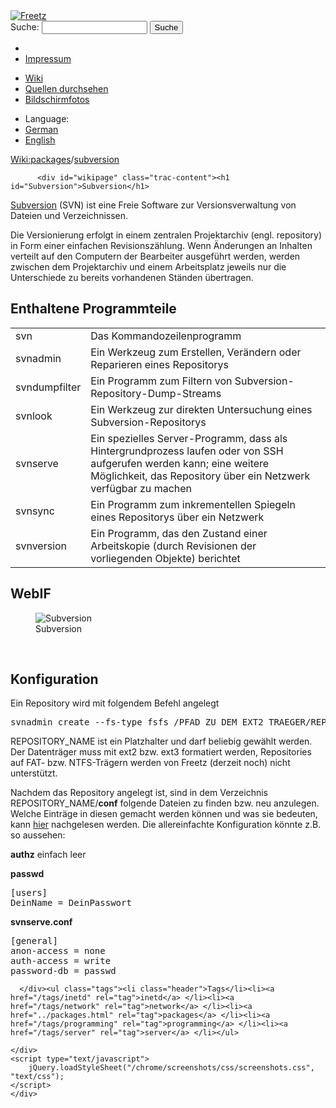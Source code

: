 <!DOCTYPE html PUBLIC "-//W3C//DTD XHTML 1.0 Strict//EN" "http://www.w3.org/TR/xhtml1/DTD/xhtml1-strict.dtd">
<html xmlns="http://www.w3.org/1999/xhtml">

  <head>
    <title>
      packages/subversion – Freetz
    </title>
      <meta http-equiv="Content-Type" content="text/html; charset=UTF-8" />
      <meta http-equiv="X-UA-Compatible" content="IE=edge" />
    <!--[if IE]><script type="text/javascript">
      if (/^#__msie303:/.test(window.location.hash))
        window.location.replace(window.location.hash.replace(/^#__msie303:/, '#'));
    </script><![endif]-->
        <link rel="search" href="/search" />
        <link rel="help" href="../TracGuide.html" />
        <link rel="alternate" href="subversion%3Fformat=txt" type="text/x-trac-wiki" title="Reiner Text" />
        <link rel="up" href="../packages.html" title="Übergeordnete Wiki-Seite anzeigen" />
        <link rel="start" href="/wiki" />
        <link rel="stylesheet" href="../../chrome/common/css/trac.css" type="text/css" /><link rel="stylesheet" href="../../chrome/common/css/wiki.css" type="text/css" /><link rel="stylesheet" href="../../chrome/wikiextras/css/phrases.css" type="text/css" /><link rel="stylesheet" href="../../chrome/wikiextras/css/boxes.css" type="text/css" /><link rel="stylesheet" href="../../chrome/wikiextras/css/boxes-300.css" type="text/css" /><link rel="stylesheet" href="../../chrome/wikiextras/css/boxes-narrow-toc.css" type="text/css" /><link rel="stylesheet" href="../../wikicss.css" type="text/css" /><link rel="stylesheet" href="../../chrome/tags/css/tractags.css" type="text/css" /><link rel="stylesheet" href="../../chrome/wikinegotiator/css/langmenu-ctxnav.css" type="text/css" />
        <link rel="shortcut icon" href="/favicon.ico" type="image/x-icon" />
        <link rel="icon" href="/favicon.ico" type="image/x-icon" />
      <link type="application/opensearchdescription+xml" rel="search" href="/search/opensearch" title="Freetz durchsuchen" />
      <script type="text/javascript" charset="utf-8" src="../../chrome/common/js/jquery.js"></script>
      <script type="text/javascript" charset="utf-8" src="../../chrome/common/js/babel.js"></script>
      <script type="text/javascript" charset="utf-8" src="../../chrome/common/js/messages/de.js"></script>
      <script type="text/javascript" charset="utf-8" src="../../chrome/common/js/trac.js"></script>
      <script type="text/javascript" charset="utf-8" src="../../chrome/common/js/search.js"></script>
      <script type="text/javascript" charset="utf-8" src="../../chrome/common/js/folding.js"></script>
    <script type="text/javascript">
      jQuery(document).ready(function($) {
        $("#content").find("h1,h2,h3,h4,h5,h6").addAnchor(_("Link to this section"));
        $("#content").find(".wikianchor").each(function() {
          $(this).addAnchor(babel.format(_("Link to #%(id)s"), {id: $(this).attr('id')}));
        });
        $(".foldable").enableFolding(true, true);
      });
    </script>
  </head>
  <body>
    <div id="banner">
      <div id="header">
        <a id="logo" href="/wiki"><img src="../../chrome/common/freetz_motd.png" alt="Freetz" /></a>
      </div>
      <form id="search" action="https://www.google.com/search" method="get" onsubmit="; this.elements.namedItem('q').value = this.elements.namedItem('oq').value + ' site:freetz.github.io'">
        <div>
          <label for="proj-search">Suche:</label>
          <input type="text" id="proj-search" name="oq" size="18" value="" />
          <input type="hidden" name="q" value="" />
          <input type="submit" value="Suche" />
        </div>
      </form>
      <div id="metanav" class="nav">
    <ul>
      <li class="first"><li class="last"><a href="../Impressum.html">Impressum</a></li>
    </ul>
  </div>
    </div>
    <div id="mainnav" class="nav">
    <ul>
      <li class="first active"><a href="/wiki">Wiki</a></li><li><a href="https://github.com/Freetz-NG/freetz-ng/commits/master">Quellen durchsehen</a></li><li class="last"><a href="/screenshots">Bildschirmfotos</a></li>
    </ul>
  </div>
    <div id="langmenu"><ul><li class="first"><span title="Select a language of wiki content">Language:</span></li><li class=" active"><a class="" href="subversion.html" title="displaying language (default)">German</a></li><li class=" last"><a class=" notexist" href="/wiki/packages/subversion.en" title="(not available)">English</a></li></ul></div><p /><div id="main">
      <div id="pagepath" class="noprint">
  <a class="pathentry first" title="Zeige WikiStart an" href="/wiki">Wiki:</a><a class="pathentry" href="../packages.html" title="Zeige packages an">packages</a><span class="pathentry sep">/</span><a class="pathentry" href="subversion.html" title="Zeige packages/subversion an">subversion</a>
</div>
    <div id="content" class="wiki">
      <div class="wikipage searchable">

          <div id="wikipage" class="trac-content"><h1 id="Subversion">Subversion</h1>
<p>
<a class="ext-link" href="http://subversion.tigris.org/"><span class="icon">​</span>Subversion</a> (SVN) ist eine Freie Software zur Versionsverwaltung von Dateien und Verzeichnissen.
</p>
<p>
Die Versionierung erfolgt in einem zentralen Projektarchiv (engl. repository) in Form einer einfachen Revisionszählung. Wenn Änderungen an Inhalten verteilt auf den Computern der Bearbeiter ausgeführt werden, werden zwischen dem Projektarchiv und einem Arbeitsplatz jeweils nur die Unterschiede zu bereits vorhandenen Ständen übertragen.
</p>
<h2 id="EnthalteneProgrammteile">Enthaltene Programmteile</h2>
<table class="wiki">
<tr><td> svn </td><td> Das Kommandozeilenprogramm
</td></tr><tr><td> svnadmin </td><td> Ein Werkzeug zum Erstellen, Verändern oder Reparieren eines Repositorys
</td></tr><tr><td> svndumpfilter </td><td> Ein Programm zum Filtern von Subversion-Repository-Dump-Streams
</td></tr><tr><td> svnlook </td><td> Ein Werkzeug zur direkten Untersuchung eines Subversion-Repositorys
</td></tr><tr><td> svnserve </td><td> Ein spezielles Server-Programm, dass als Hintergrundprozess laufen oder von SSH aufgerufen werden kann; eine weitere Möglichkeit, das Repository über ein Netzwerk verfügbar zu machen
</td></tr><tr><td> svnsync </td><td> Ein Programm zum inkrementellen Spiegeln eines Repositorys über ein Netzwerk
</td></tr><tr><td> svnversion </td><td> Ein Programm, das den Zustand einer Arbeitskopie (durch Revisionen der vorliegenden Objekte) berichtet
</td></tr></table>
<h2 id="WebIF">WebIF</h2>
<p>
<figure><img src="/freetz-ng/screenshots/117.png" alt="Subversion" /><figcaption>Subversion</figcaption></figure>
</p>
<br clear="all" />
<h2 id="Konfiguration">Konfiguration</h2>
<p>
Ein Repository wird mit folgendem Befehl angelegt
</p>
<pre class="wiki">svnadmin create --fs-type fsfs /PFAD_ZU_DEM_EXT2_TRAEGER/REPOSITORY_NAME
</pre><p>
REPOSITORY_NAME ist ein Platzhalter und darf beliebig gewählt werden. Der Datenträger muss mit ext2 bzw. ext3 formatiert werden, Repositories auf FAT- bzw. NTFS-Trägern werden von Freetz (derzeit noch) nicht unterstützt.
</p>
<p>
Nachdem das Repository angelegt ist, sind in dem Verzeichnis REPOSITORY_NAME/<strong>conf</strong> folgende Dateien zu finden bzw. neu anzulegen. Welche Einträge in diesen gemacht werden können und was sie bedeuten, kann <a class="ext-link" href="http://svnbook.red-bean.com/nightly/en/svn.serverconfig.svnserve.html"><span class="icon">​</span>hier</a> nachgelesen werden. Die allereinfachte Konfiguration könnte z.B. so aussehen:
</p>
<p>
<strong>authz</strong> einfach leer
</p>
<p>
<strong>passwd</strong>
</p>
<pre class="wiki">[users]
DeinName = DeinPasswort
</pre><p>
<strong>svnserve.conf</strong>
</p>
<pre class="wiki">[general]
anon-access = none
auth-access = write
password-db = passwd
</pre></div>

      </div><ul class="tags"><li class="header">Tags</li><li><a href="/tags/inetd" rel="tag">inetd</a> </li><li><a href="/tags/network" rel="tag">network</a> </li><li><a href="../packages.html" rel="tag">packages</a> </li><li><a href="/tags/programming" rel="tag">programming</a> </li><li><a href="/tags/server" rel="tag">server</a> </li></ul>

    </div>
    <script type="text/javascript">
        jQuery.loadStyleSheet("/chrome/screenshots/css/screenshots.css", "text/css");
    </script>
    </div>
  </body>
</html>
